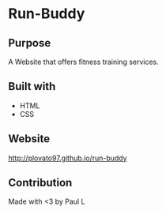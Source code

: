 # Run-Buddy

## Purpose
A Website that offers fitness training services.

## Built with

* HTML
* CSS


## Website
http://plovato97.github.io/run-buddy

## Contribution
Made with <3 by Paul L

